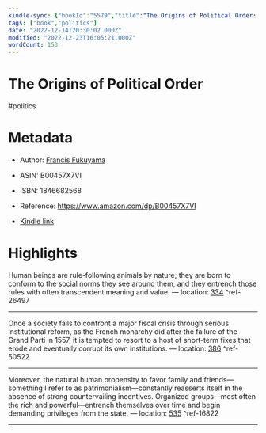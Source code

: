 ```yaml
---
kindle-sync: {"bookId":"5579","title":"The Origins of Political Order: From Prehuman Times to the French Revolution","author":"Francis Fukuyama","asin":"B00457X7VI","lastAnnotatedDate":"2012-11-05","bookImageUrl":"https://m.media-amazon.com/images/I/51FsEr29TCL._SY160.jpg","highlightsCount":3}
tags: ["book","politics"]
date: "2022-12-14T20:30:02.000Z"
modified: "2022-12-23T16:05:21.000Z"
wordCount: 153
---
```

# The Origins of Political Order

#politics 

# Metadata

* Author: [Francis Fukuyama](https://www.amazon.com/Francis-Fukuyama/e/B000AQ4WPS/ref=dp_byline_cont_ebooks_1)

* ASIN: B00457X7VI

* ISBN: 1846682568

* Reference: <https://www.amazon.com/dp/B00457X7VI>

* [Kindle link](kindle://book?action=open&asin=B00457X7VI)

# Highlights

Human beings are rule-following animals by nature; they are born to conform to the social norms they see around them, and they entrench those rules with often transcendent meaning and value. — location: [334](kindle://book?action=open&asin=B00457X7VI&location=334) ^ref-26497

---

Once a society fails to confront a major fiscal crisis through serious institutional reform, as the French monarchy did after the failure of the Grand Parti in 1557, it is tempted to resort to a host of short-term fixes that erode and eventually corrupt its own institutions. — location: [386](kindle://book?action=open&asin=B00457X7VI&location=386) ^ref-50522

---

Moreover, the natural human propensity to favor family and friends—something I refer to as patrimonialism—constantly reasserts itself in the absence of strong countervailing incentives. Organized groups—most often the rich and powerful—entrench themselves over time and begin demanding privileges from the state. — location: [535](kindle://book?action=open&asin=B00457X7VI&location=535) ^ref-16822

---
